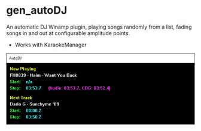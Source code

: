 # gen_autoDJ
An automatic DJ Winamp plugin, playing songs randomly from a list, fading songs in and out at configurable amplitude points.
* Works with KaraokeManager

![AutoDJ](/media/autoDJScreenshot.png)
